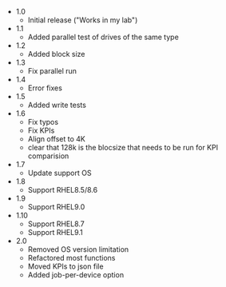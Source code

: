 - 1.0
  - Initial release ("Works in my lab")
- 1.1
    - Added parallel test of drives of the same type
- 1.2
    - Added block size
- 1.3
    - Fix parallel run
- 1.4
    - Error fixes
- 1.5
    - Added write tests
- 1.6
    - Fix typos
    - Fix KPIs
    - Align offset to 4K
    - clear that 128k is the blocsize that needs to be run for KPI comparision
- 1.7
    - Update support OS
- 1.8
    - Support RHEL8.5/8.6
- 1.9
    - Support RHEL9.0
- 1.10
    - Support RHEL8.7
    - Support RHEL9.1
- 2.0
   - Removed OS version limitation
   - Refactored most functions
   - Moved KPIs to json file
   - Added job-per-device option
